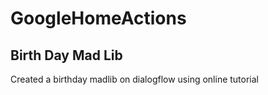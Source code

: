 # GoogleHomeActions

## Birth Day Mad Lib
Created a birthday madlib on dialogflow using online tutorial
